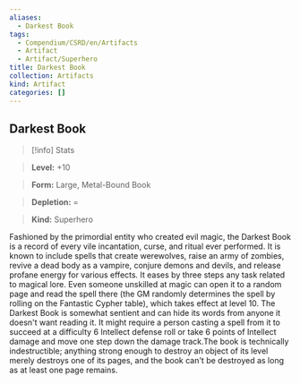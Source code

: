 ```yaml
---
aliases:
  - Darkest Book
tags:
  - Compendium/CSRD/en/Artifacts
  - Artifact
  - Artifact/Superhero
title: Darkest Book
collection: Artifacts
kind: Artifact
categories: []
---
```

## Darkest Book    
>[!info] Stats    
> **Level:** +10    
> **Form:** Large, Metal-Bound Book    
> **Depletion:** =    
> **Kind:** Superhero  
    
Fashioned by the primordial entity who created evil magic, the Darkest Book is a record of every vile incantation, curse, and ritual ever performed. It is known to include spells that create werewolves, raise an army of zombies, revive a dead body as a vampire, conjure demons and devils, and release profane energy for various effects. It eases by three steps any task related to magical lore. Even someone unskilled at magic can open it to a random page and read the spell there (the GM randomly determines the spell by rolling on the Fantastic Cypher table), which takes effect at level 10. The Darkest Book is somewhat sentient and can hide its words from anyone it doesn't want reading it. It might require a person casting a spell from it to succeed at a difficulty 6 Intellect defense roll or take 6 points of Intellect damage and move one step down the damage track.The book is technically indestructible; anything strong enough to destroy an object of its level merely destroys one of its pages, and the book can't be destroyed as long as at least one page remains.